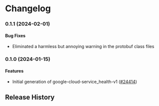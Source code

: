 # Changelog

### 0.1.1 (2024-02-01)

#### Bug Fixes

* Eliminated a harmless but annoying warning in the protobuf class files 

### 0.1.0 (2024-01-15)

#### Features

* Initial generation of google-cloud-service_health-v1 ([#24414](https://github.com/googleapis/google-cloud-ruby/issues/24414)) 

## Release History
